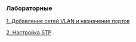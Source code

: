 ### **Лабораторные**

[1. Добавление сетей VLAN и назначение портов](https://github.com/Cooler1213/Otus-Network/blob/22f0ac5d26601b8377211641355b439a4e0b419f/Lab/VLAN)

[2. Настройка STP](https://github.com/Cooler1213/Otus-Network/blob/22f0ac5d26601b8377211641355b439a4e0b419f/Lab/STP)
